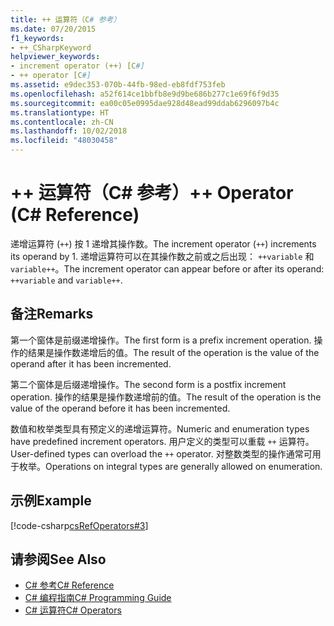 ```yaml
---
title: ++ 运算符（C# 参考）
ms.date: 07/20/2015
f1_keywords:
- ++_CSharpKeyword
helpviewer_keywords:
- increment operator (++) [C#]
- ++ operator [C#]
ms.assetid: e9dec353-070b-44fb-98ed-eb8fdf753feb
ms.openlocfilehash: a52f614ce1bbfb8e9d9be686b277c1e69f6f9d35
ms.sourcegitcommit: ea00c05e0995dae928d48ead99ddab6296097b4c
ms.translationtype: HT
ms.contentlocale: zh-CN
ms.lasthandoff: 10/02/2018
ms.locfileid: "48030458"
---
```

# <a name="-operator-c-reference"></a><span data-ttu-id="d57b2-102">++ 运算符（C# 参考）</span><span class="sxs-lookup"><span data-stu-id="d57b2-102">++ Operator (C# Reference)</span></span>
<span data-ttu-id="d57b2-103">递增运算符 (`++`) 按 1 递增其操作数。</span><span class="sxs-lookup"><span data-stu-id="d57b2-103">The increment operator (`++`) increments its operand by 1.</span></span> <span data-ttu-id="d57b2-104">递增运算符可以在其操作数之前或之后出现： `++variable` 和 `variable++`。</span><span class="sxs-lookup"><span data-stu-id="d57b2-104">The increment operator can appear before or after its operand: `++variable` and `variable++`.</span></span>  
  
## <a name="remarks"></a><span data-ttu-id="d57b2-105">备注</span><span class="sxs-lookup"><span data-stu-id="d57b2-105">Remarks</span></span>  
 <span data-ttu-id="d57b2-106">第一个窗体是前缀递增操作。</span><span class="sxs-lookup"><span data-stu-id="d57b2-106">The first form is a prefix increment operation.</span></span> <span data-ttu-id="d57b2-107">操作的结果是操作数递增后的值。</span><span class="sxs-lookup"><span data-stu-id="d57b2-107">The result of the operation is the value of the operand after it has been incremented.</span></span>  
  
 <span data-ttu-id="d57b2-108">第二个窗体是后缀递增操作。</span><span class="sxs-lookup"><span data-stu-id="d57b2-108">The second form is a postfix increment operation.</span></span> <span data-ttu-id="d57b2-109">操作的结果是操作数递增前的值。</span><span class="sxs-lookup"><span data-stu-id="d57b2-109">The result of the operation is the value of the operand before it has been incremented.</span></span>  
  
 <span data-ttu-id="d57b2-110">数值和枚举类型具有预定义的递增运算符。</span><span class="sxs-lookup"><span data-stu-id="d57b2-110">Numeric and enumeration types have predefined increment operators.</span></span> <span data-ttu-id="d57b2-111">用户定义的类型可以重载 `++` 运算符。</span><span class="sxs-lookup"><span data-stu-id="d57b2-111">User-defined types can overload the `++` operator.</span></span> <span data-ttu-id="d57b2-112">对整数类型的操作通常可用于枚举。</span><span class="sxs-lookup"><span data-stu-id="d57b2-112">Operations on integral types are generally allowed on enumeration.</span></span>  
  
## <a name="example"></a><span data-ttu-id="d57b2-113">示例</span><span class="sxs-lookup"><span data-stu-id="d57b2-113">Example</span></span>  
 [!code-csharp[csRefOperators#3](../../../csharp/language-reference/operators/codesnippet/CSharp/increment-operator_1.cs)]  
  
## <a name="see-also"></a><span data-ttu-id="d57b2-114">请参阅</span><span class="sxs-lookup"><span data-stu-id="d57b2-114">See Also</span></span>

- [<span data-ttu-id="d57b2-115">C# 参考</span><span class="sxs-lookup"><span data-stu-id="d57b2-115">C# Reference</span></span>](../../../csharp/language-reference/index.md)  
- [<span data-ttu-id="d57b2-116">C# 编程指南</span><span class="sxs-lookup"><span data-stu-id="d57b2-116">C# Programming Guide</span></span>](../../../csharp/programming-guide/index.md)  
- [<span data-ttu-id="d57b2-117">C# 运算符</span><span class="sxs-lookup"><span data-stu-id="d57b2-117">C# Operators</span></span>](../../../csharp/language-reference/operators/index.md)
